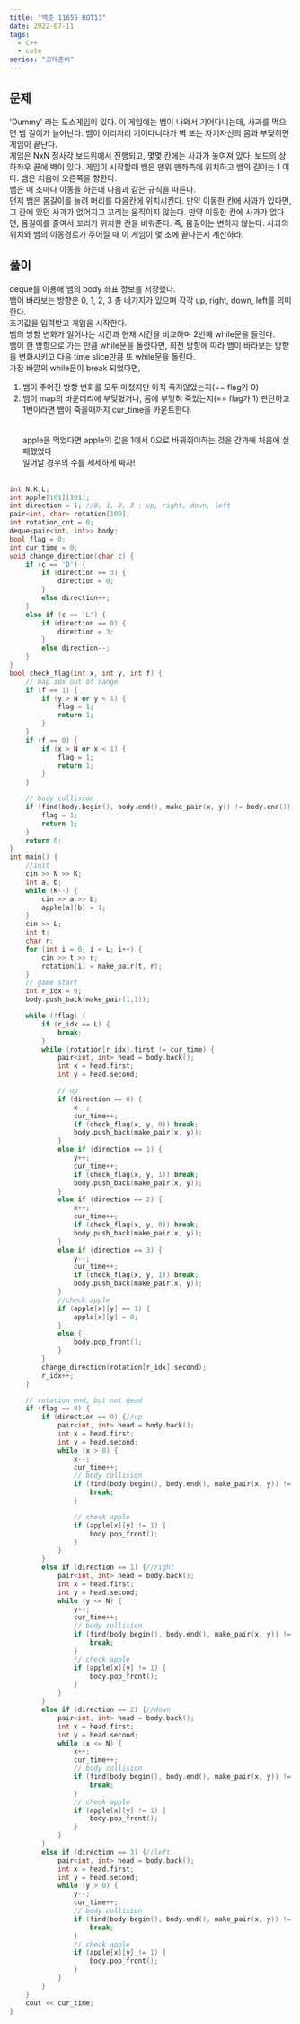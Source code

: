 ```yaml
---
title: "백준 11655 ROT13"
date: 2022-07-11
tags:
  - C++
  - cote
series: "코테준비"
---
```


## 문제

'Dummy' 라는 도스게임이 있다. 이 게임에는 뱀이 나와서 기어다니는데, 사과를 먹으면 뱀 길이가 늘어난다. 뱀이 이리저리 기어다니다가 벽 또는 자기자신의 몸과 부딪히면 게임이 끝난다.
<br/>
게임은 NxN 정사각 보드위에서 진행되고, 몇몇 칸에는 사과가 놓여져 있다. 보드의 상하좌우 끝에 벽이 있다. 게임이 시작할때 뱀은 맨위 맨좌측에 위치하고 뱀의 길이는 1 이다. 뱀은 처음에 오른쪽을 향한다.
<br/>
뱀은 매 초마다 이동을 하는데 다음과 같은 규칙을 따른다.
<br/>
먼저 뱀은 몸길이를 늘려 머리를 다음칸에 위치시킨다.
만약 이동한 칸에 사과가 있다면, 그 칸에 있던 사과가 없어지고 꼬리는 움직이지 않는다.
만약 이동한 칸에 사과가 없다면, 몸길이를 줄여서 꼬리가 위치한 칸을 비워준다. 즉, 몸길이는 변하지 않는다.
사과의 위치와 뱀의 이동경로가 주어질 때 이 게임이 몇 초에 끝나는지 계산하라.
<br/>

## 풀이

deque를 이용해 뱀의 body 좌표 정보를 저장했다.<br/>
뱀이 바라보는 방향은 0, 1, 2, 3 총 네가지가 있으며 각각 up, right, down, left를 의미한다. <br/>
초기값을 입력받고 게임을 시작한다.<br/>
뱀의 방향 변화가 일어나는 시간과 현재 시간을 비교하며 2번째 while문을 돌린다.<br/>
뱀이 한 방향으로 가는 만큼 while문을 돌렸다면, 회전 방향에 따라 뱀이 바라보는 방향을 변화시키고 다음 time slice만큼 또 while문을 돌린다.<br/>
가장 바깥의 while문이 break 되었다면,<br/>

1. 뱀이 주어진 방향 변화를 모두 마쳤지만 아직 죽지않았는지(== flag가 0)
2. 뱀이 map의 바운더리에 부딪혔거나, 몸에 부딪혀 죽었는지(== flag가 1)
   판단하고 1번이라면 뱀이 죽을때까지 cur_time을 카운트한다.<br/>
   <br/><br/>
   apple을 먹었다면 apple의 값을 1에서 0으로 바꿔줘야하는 것을 간과해 처음에 실패했었다<br/>
   일어날 경우의 수를 세세하게 짜자!<br/><br/>

```c++
int N,K,L;
int apple[101][101];
int direction = 1; //0, 1, 2, 3 : up, right, down, left
pair<int, char> rotation[100];
int rotation_cnt = 0;
deque<pair<int, int>> body;
bool flag = 0;
int cur_time = 0;
void change_direction(char c) {
	if (c == 'D') {
		if (direction == 3) {
			direction = 0;
		}
		else direction++;
	}
	else if (c == 'L') {
		if (direction == 0) {
			direction = 3;
		}
		else direction--;
	}
}
bool check_flag(int x, int y, int f) {
	// map idx out of range
	if (f == 1) {
		if (y > N or y < 1) {
			flag = 1;
			return 1;
		}
	}
	if (f == 0) {
		if (x > N or x < 1) {
			flag = 1;
			return 1;
		}
	}

	// body collision
	if (find(body.begin(), body.end(), make_pair(x, y)) != body.end()) {
		flag = 1;
		return 1;
	}
	return 0;
}
int main() {
	//init
	cin >> N >> K;
	int a, b;
	while (K--) {
		cin >> a >> b;
		apple[a][b] = 1;
	}
	cin >> L;
	int t;
	char r;
	for (int i = 0; i < L; i++) {
		cin >> t >> r;
		rotation[i] = make_pair(t, r);
	}
	// game start
	int r_idx = 0;
	body.push_back(make_pair(1,1));

	while (!flag) {
		if (r_idx == L) {
			break;
		}
		while (rotation[r_idx].first != cur_time) {
			pair<int, int> head = body.back();
			int x = head.first;
			int y = head.second;

			// up
			if (direction == 0) {
				x--;
				cur_time++;
				if (check_flag(x, y, 0)) break;
				body.push_back(make_pair(x, y));
			}
			else if (direction == 1) {
				y++;
				cur_time++;
				if (check_flag(x, y, 1)) break;
				body.push_back(make_pair(x, y));
			}
			else if (direction == 2) {
				x++;
				cur_time++;
				if (check_flag(x, y, 0)) break;
				body.push_back(make_pair(x, y));
			}
			else if (direction == 3) {
				y--;
				cur_time++;
				if (check_flag(x, y, 1)) break;
				body.push_back(make_pair(x, y));
			}
			//check apple
			if (apple[x][y] == 1) {
				apple[x][y] = 0;
			}
			else {
				body.pop_front();
			}
		}
		change_direction(rotation[r_idx].second);
		r_idx++;
	}

	// rotation end, but not dead
	if (flag == 0) {
		if (direction == 0) {//up
			pair<int, int> head = body.back();
			int x = head.first;
			int y = head.second;
			while (x > 0) {
				x--;
				cur_time++;
				// body collision
				if (find(body.begin(), body.end(), make_pair(x, y)) != body.end()) {
					break;
				}

				// check apple
				if (apple[x][y] != 1) {
					body.pop_front();
				}
			}
		}
		else if (direction == 1) {//right
			pair<int, int> head = body.back();
			int x = head.first;
			int y = head.second;
			while (y <= N) {
				y++;
				cur_time++;
				// body collision
				if (find(body.begin(), body.end(), make_pair(x, y)) != body.end()) {
					break;
				}
				// check apple
				if (apple[x][y] != 1) {
					body.pop_front();
				}
			}
		}
		else if (direction == 2) {//down
			pair<int, int> head = body.back();
			int x = head.first;
			int y = head.second;
			while (x <= N) {
				x++;
				cur_time++;
				// body collision
				if (find(body.begin(), body.end(), make_pair(x, y)) != body.end()) {
					break;
				}
				// check apple
				if (apple[x][y] != 1) {
					body.pop_front();
				}
			}
		}
		else if (direction == 3) {//left
			pair<int, int> head = body.back();
			int x = head.first;
			int y = head.second;
			while (y > 0) {
				y--;
				cur_time++;
				// body collision
				if (find(body.begin(), body.end(), make_pair(x, y)) != body.end()) {
					break;
				}
				// check apple
				if (apple[x][y] != 1) {
					body.pop_front();
				}
			}
		}
	}
	cout << cur_time;
}
```
